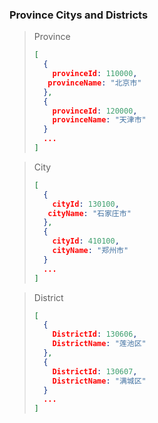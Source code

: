 ### Province Citys and Districts


> Province
> ~~~ JSON
> [
>   {
>     provinceId: 110000,
>    provinceName: "北京市"
>   },
>   {
>     provinceId: 120000,
>     provinceName: "天津市"
>   }
>   ...
> ]



> City
> ~~~ JSON
> [
>   {
>     cityId: 130100,
>    cityName: "石家庄市"
>   },
>   {
>     cityId: 410100,
>     cityName: "郑州市"
>   }
>   ...
> ]


> District
> ~~~ JSON
> [
>   {
>     DistrictId: 130606,
>     DistrictName: "莲池区"
>   },
>   {
>     DistrictId: 130607,
>     DistrictName: "满城区"
>   }
>   ...
> ]
